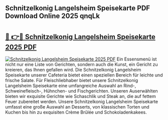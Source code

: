 ## Schnitzelkonig Langelsheim Speisekarte PDF Download Online 2025 qnqLk

# <h2><a href="http://gcaxqb.nevu.top/?p=Schnitzelkonig+Langelsheim+Speisekarte">🔗 👉🔴 Schnitzelkonig Langelsheim Speisekarte 2025 PDF</a></h2>

[![Schnitzelkonig Langelsheim Speisekarte 2025 PDF](https://i.imgur.com/dBaPXMq.png)](http://gcaxqb.nevu.top/?p=Schnitzelkonig+Langelsheim+Speisekarte)
Ein Essensmenü ist nicht nur eine Liste von Gerichten, sondern auch die Kunst, ein Gericht zu kreieren, das Ihnen gefallen wird. Die Schnitzelkonig Langelsheim Speisekarte unserer Cafeteria bietet einen speziellen Bereich für leichte und frische Salate. Für Fleischliebhaber bietet unsere Schnitzelkonig Langelsheim Speisekarte eine umfangreiche Auswahl an Rind-, Schweinefleisch-, Hühnchen- und Fischgerichten. Unseren Auserwählten bieten wir exquisite Gerichte wie Schaschlik und Steak an, die auf fettem Feuer zubereitet werden. Unsere Schnitzelkonig Langelsheim Speisekarte umfasst eine große Auswahl an Desserts, von klassischen Torten und Kuchen bis hin zu exquisiten Crème Brûlée und Schokoladenkakees.
